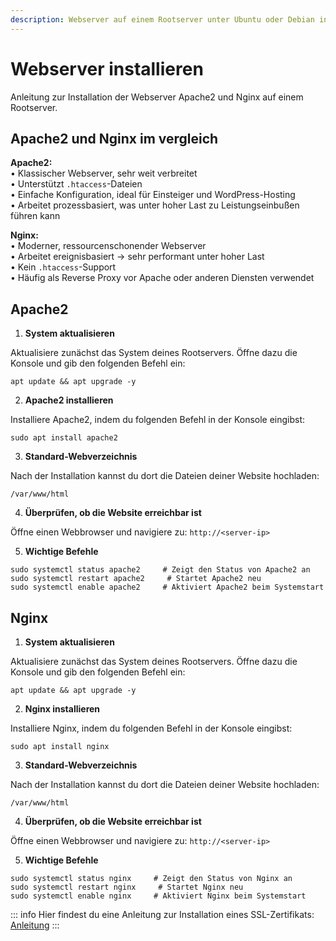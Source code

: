 ```yaml
---
description: Webserver auf einem Rootserver unter Ubuntu oder Debian installieren – komplette Anleitung für Apache2 und Nginx Setup auf Rootservern.
---
```


# Webserver installieren

Anleitung zur Installation der Webserver Apache2 und Nginx auf einem Rootserver.

## Apache2 und Nginx im vergleich

<strong>Apache2:</strong> <br>
    • Klassischer Webserver, sehr weit verbreitet <br>
    • Unterstützt ``` .htaccess ```-Dateien <br>
    • Einfache Konfiguration, ideal für Einsteiger und WordPress-Hosting <br>
    • Arbeitet prozessbasiert, was unter hoher Last zu Leistungseinbußen führen kann

<strong>Nginx:</strong> <br>
    • Moderner, ressourcenschonender Webserver <br>
    • Arbeitet ereignisbasiert → sehr performant unter hoher Last <br>
    • Kein ``` .htaccess ```-Support <br>
    • Häufig als Reverse Proxy vor Apache oder anderen Diensten verwendet

## Apache2

1. <strong>System aktualisieren</strong>

Aktualisiere zunächst das System deines Rootservers. Öffne dazu die Konsole und gib den folgenden Befehl ein:

```
apt update && apt upgrade -y
```

2. <strong>Apache2 installieren</strong>

Installiere Apache2, indem du folgenden Befehl in der Konsole eingibst:

```
sudo apt install apache2
```

3. <strong>Standard-Webverzeichnis</strong>

Nach der Installation kannst du dort die Dateien deiner Website hochladen:

```
/var/www/html
```

4. <strong>Überprüfen, ob die Website erreichbar ist</strong>

Öffne einen Webbrowser und navigiere zu: ``` http://<server-ip> ```

5. <strong>Wichtige Befehle</strong>

```
sudo systemctl status apache2     # Zeigt den Status von Apache2 an
sudo systemctl restart apache2     # Startet Apache2 neu
sudo systemctl enable apache2     # Aktiviert Apache2 beim Systemstart
```

## Nginx

1. <strong>System aktualisieren</strong>

Aktualisiere zunächst das System deines Rootservers. Öffne dazu die Konsole und gib den folgenden Befehl ein:

```
apt update && apt upgrade -y
```

2. <strong>Nginx installieren</strong>

Installiere Nginx, indem du folgenden Befehl in der Konsole eingibst:

```
sudo apt install nginx
```

3. <strong>Standard-Webverzeichnis</strong>

Nach der Installation kannst du dort die Dateien deiner Website hochladen:

```
/var/www/html
```

4. <strong>Überprüfen, ob die Website erreichbar ist</strong>

Öffne einen Webbrowser und navigiere zu: ``` http://<server-ip> ```

5. <strong>Wichtige Befehle</strong>

```
sudo systemctl status nginx     # Zeigt den Status von Nginx an
sudo systemctl restart nginx     # Startet Nginx neu
sudo systemctl enable nginx     # Aktiviert Nginx beim Systemstart
```
::: info
Hier findest du eine Anleitung zur Installation eines SSL-Zertifikats: [Anleitung](certbot-installieren.md)
:::
